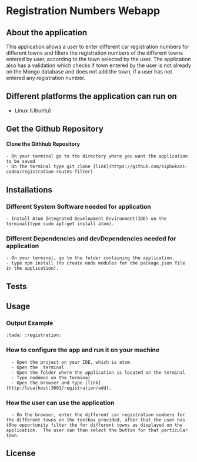 # Registration Numbers Webapp

## About the application
  This application allows a user to enter different car registration numbers for different towns and filters the registration numbers of the different towns entered by user, according to the town selected by the user. The application also has a validation which checks if town entered by the user is not already on the Mongo database and does not add the town, if a user has not entered any registration number.

## Different platforms the application can run on
  - Linux (Ubuntu)

## Get the Github Repository
#### Clone the Githhub Repository
    - On your terminal go to the directory where you want the application to be saved
    - On the terminal type git clone [link](https://github.com/siphokazi-codex/registration-routes-filter)

## Installations
### Different System Software needed for application
    - Install Atom Integrated Development Environment(IDE) on the terminal(type sudo apt-get install atom).
### Different Dependencies and devDependencies needed for application
    - On your terminal, go to the folder containing the application.
    - type npm install (to create node modules for the package.json file in the application).

## Tests

## Usage
### Output Example
    :tada: :registration:
### How to configure the app and run it on your machine
      - Open the project on your IDE, which is atom
      - Open the  terminal
      - Open the folder where the application is located on the terminal
      - Type nodemon on the terminal
      - Open the browser and type [link](http:/localhost:3001/registration/add).
### How the user can use the application
      - On the browser, enter the different car registration numbers for the different towns on the textbox provided, after that the user has t0he opportunity filter the for different towns as displayed on the application.  The user can than select the button for that particular town.

## License
